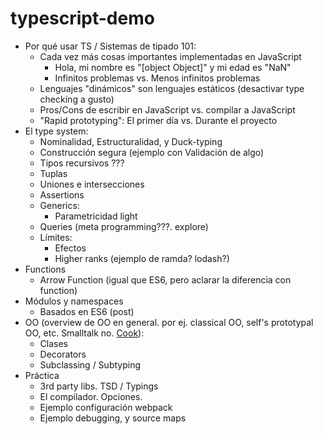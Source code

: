 # typescript-demo

* Por qué usar TS / Sistemas de tipado 101:
    - Cada vez más cosas importantes implementadas en JavaScript
        + Hola, mi nombre es "[object Object]" y mi edad es "NaN"
        + Infinitos problemas vs. Menos infinitos problemas
    - Lenguajes "dinámicos" son lenguajes estáticos (desactivar type checking a gusto)
    - Pros/Cons de escribir en JavaScript vs. compilar a JavaScript
    - "Rapid prototyping": El primer día vs. Durante el proyecto
* El type system:
    - Nominalidad, Estructuralidad, y Duck-typing
    - Construcción segura (ejemplo con Validación de algo)
    - Tipos recursivos ???
    - Tuplas
    - Uniones e intersecciones
    - Assertions
    - Generics:
        + Parametricidad light
    - Queries (meta programming???. explore)
    - Límites:
        + Efectos
        + Higher ranks (ejemplo de ramda? lodash?)
* Functions
	- Arrow Function (igual que ES6, pero aclarar la diferencia con function)
* Módulos y namespaces
    - Basados en ES6 (post)
* OO (overview de OO en general. por ej. classical OO, self's prototypal OO, etc. Smalltalk no. [Cook](http://wcook.blogspot.com.ar/2012/07/proposal-for-simplified-modern.html)): 
    - Clases
    - Decorators
    - Subclassing / Subtyping
* Práctica
    - 3rd party libs. TSD / Typings
    - El compilador. Opciones.
    - Ejemplo configuración webpack
    - Ejemplo debugging, y source maps
